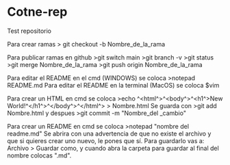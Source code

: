 # Cotne-rep

Test repositorio

Para crear ramas > git checkout -b Nombre_de_la_rama

Para publicar ramas en github >git switch main
				>git branch -v
				 >git status
				  >git merge Nombre_de_la_rama
				   >git push origin Nombre_de_la_rama

Para editar el README en el cmd (WINDOWS) se coloca >notepad README.md
Para editar el README en la terminal (MacOS) se coloca $vim

Para crear un HTML en cmd se coloca >echo ^<html^>^<body^>^<h1^>New World!^</h1^>^</body^>^</html^> > Nombre.html
Se guarda con >git add Nombre.html 
y despues >git commit -m "Nombre_del _cambio"

Para crear un README en cmd se coloca >notepad "nombre del readme.md"
Se abrira con una advertencia de que no existe el archivo y que si quieres crear uno nuevo, le pones que sí.
Para guardarlo vas a: Archivo > Guardar como, y cuando abra la carpeta para guardar al final del nombre colocas ".md".